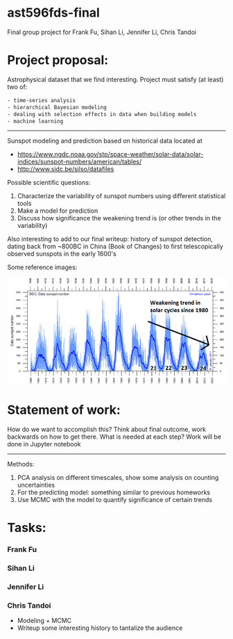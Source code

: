 # ast596fds-final
Final group project for Frank Fu, Sihan Li, Jennifer Li, Chris Tandoi

# Project proposal:
Astrophysical dataset that we find interesting. Project must satisfy (at least) two of:

	- time-series analysis
    - hierarchical Bayesian modeling
    - dealing with selection effects in data when building models
    - machine learning	

------------------------
Sunspot modeling and prediction based on historical data located at 
- https://www.ngdc.noaa.gov/stp/space-weather/solar-data/solar-indices/sunspot-numbers/american/tables/
- http://www.sidc.be/silso/datafiles

Possible scientific questions:
1) Characterize the variability of sunspot numbers using different statistical tools
2) Make a model for prediction
3) Discuss how significance the weakening trend is (or other trends in the variability)

Also interesting to add to our final writeup: history of sunspot detection, dating back from ~800BC in China (Book of Changes) to first telescopically observed sunspots in the early 1600's

Some reference images:

![SIDC daily sunspot number since 1900](images/solar_cycles_since_1900.PNG)

# Statement of work:
How do we want to accomplish this? Think about final outcome, work backwards on how to get there. What is needed at each step? Work will be done in Jupyter notebook

------------------------

Methods:
1) PCA analysis on different timescales, show some analysis on counting uncertainties
2) For the predicting model: something similar to previous homeworks
3) Use MCMC with the model to quantify significance of certain trends


# Tasks:

### Frank Fu

### Sihan Li

### Jennifer Li

### Chris Tandoi

- Modeling + MCMC
- Writeup some interesting history to tantalize the audience